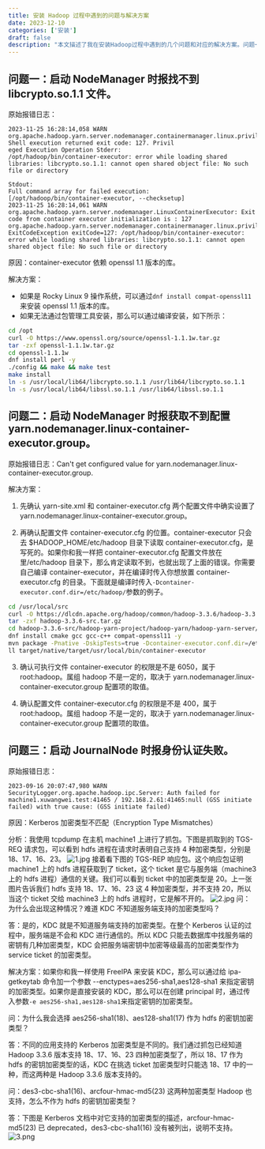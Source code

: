 ```yaml
---
title: 安装 Hadoop 过程中遇到的问题与解决方案
date: 2023-12-10
categories: ['安装']
draft: false
description: "本文描述了我在安装Hadoop过程中遇到的几个问题和对应的解决方案。问题一，Shell execution returned exit code: 127. error while loading shared libraries: libcrypto.so.1.1: cannot open shared object file: No such file or directory。问题二，Can't get configured value for yarn.nodemanager.linux-container-executor.group。问题三，(GSS initiate failed) with true cause: (GSS initiate failed)"
---
```


## 问题一：启动 NodeManager 时报找不到 libcrypto.so.1.1 文件。
原始报错日志：
```text
2023-11-25 16:28:14,058 WARN org.apache.hadoop.yarn.server.nodemanager.containermanager.linux.privileged.PrivilegedOperationExecutor: Shell execution returned exit code: 127. Privil
eged Execution Operation Stderr: 
/opt/hadoop/bin/container-executor: error while loading shared libraries: libcrypto.so.1.1: cannot open shared object file: No such file or directory

Stdout: 
Full command array for failed execution: 
[/opt/hadoop/bin/container-executor, --checksetup]
2023-11-25 16:28:14,061 WARN org.apache.hadoop.yarn.server.nodemanager.LinuxContainerExecutor: Exit code from container executor initialization is : 127
org.apache.hadoop.yarn.server.nodemanager.containermanager.linux.privileged.PrivilegedOperationException: ExitCodeException exitCode=127: /opt/hadoop/bin/container-executor: 
error while loading shared libraries: libcrypto.so.1.1: cannot open shared object file: No such file or directory
```
原因：container-executor 依赖 openssl 1.1 版本的库。

解决方案：

- 如果是 Rocky Linux 9 操作系统，可以通过`dnf install compat-openssl11`来安装 openssl 1.1 版本的库。
- 如果无法通过包管理工具安装，那么可以通过编译安装，如下所示：
```bash
cd /opt
curl -O https://www.openssl.org/source/openssl-1.1.1w.tar.gz
tar -zxf openssl-1.1.1w.tar.gz
cd openssl-1.1.1w
dnf install perl -y
./config && make && make test
make install
ln -s /usr/local/lib64/libcrypto.so.1.1 /usr/lib64/libcrypto.so.1.1
ln -s /usr/local/lib64/libssl.so.1.1 /usr/lib64/libssl.so.1.1
```
## 问题二：启动 NodeManager 时报获取不到配置 yarn.nodemanager.linux-container-executor.group。
原始报错日志：Can't get configured value for yarn.nodemanager.linux-container-executor.group.

解决方案：

1. 先确认 yarn-site.xml 和 container-executor.cfg 两个配置文件中确实设置了 yarn.nodemanager.linux-container-executor.group。

2. 再确认配置文件 container-executor.cfg 的位置。container-executor 只会去 $HADOOP_HOME/etc/hadoop 目录下读取 container-executor.cfg，是写死的。如果你和我一样把 container-executor.cfg 配置文件放在里/etc/hadoop 目录下，那么肯定读取不到，也就出现了上面的错误。你需要自己编译 container-executor，并在编译时传入你想放置 container-executor.cfg 的目录。下面就是编译时传入`-Dcontainer-executor.conf.dir=/etc/hadoop/`参数的例子。
```bash
cd /usr/local/src
curl -O https://dlcdn.apache.org/hadoop/common/hadoop-3.3.6/hadoop-3.3.6-src.tar.gz
tar -zxf hadoop-3.3.6-src.tar.gz
cd hadoop-3.3.6-src/hadoop-yarn-project/hadoop-yarn/hadoop-yarn-server/hadoop-yarn-server-nodemanager/
dnf install cmake gcc gcc-c++ compat-openssl11 -y
mvn package -Pnative -DskipTests=true -Dcontainer-executor.conf.dir=/etc/hadoop/
ll target/native/target/usr/local/bin/container-executor
```

3. 确认可执行文件 container-executor 的权限是不是 6050，属于 root:hadoop。属组 hadoop 不是一定的，取决于 yarn.nodemanager.linux-container-executor.group 配置项的取值。

4. 确认配置文件 container-executor.cfg 的权限是不是 400，属于 root:hadoop。属组 hadoop 不是一定的，取决于 yarn.nodemanager.linux-container-executor.group 配置项的取值。
## 问题三：启动 JournalNode 时报身份认证失败。
原始报错日志：
```text
2023-09-16 20:07:47,980 WARN SecurityLogger.org.apache.hadoop.ipc.Server: Auth failed for machine1.xuwangwei.test:41465 / 192.168.2.61:41465:null (GSS initiate failed) with true cause: (GSS initiate failed)
```
原因：Kerberos 加密类型不匹配（Encryption Type Mismatches）

分析：我使用 tcpdump 在主机 machine1 上进行了抓包。下图是抓取到的 TGS-REQ 请求包，可以看到 hdfs 进程在请求时表明自己支持 4 种加密类型，分别是 18、17、16、23。
![1.jpg](/images/problems_when_install_hadoop/1.jpg)
接着看下图的 TGS-REP 响应包。这个响应包证明 machine1 上的 hdfs 进程获取到了 ticket，这个 ticket 是它与服务端（machine3 上的 hdfs 进程）通信的关键。我们可以看到 ticket 中的加密类型是 20。上一张图片告诉我们 hdfs 支持 18、17、16、23 这 4 种加密类型，并不支持 20，所以当这个 ticket 交给 machine3 上的 hdfs 进程时，它是解不开的。
![2.jpg](/images/problems_when_install_hadoop/2.jpg)
问：为什么会出现这种情况？难道 KDC 不知道服务端支持的加密类型吗？

答：是的，KDC 就是不知道服务端支持的加密类型。在整个 Kerberos 认证的过程中，服务端是不会和 KDC 进行通信的。所以 KDC 只能去数据库中找服务端的密钥有几种加密类型，KDC 会把服务端密钥中加密等级最高的加密类型作为 service ticket 的加密类型。

解决方案：如果你和我一样使用 FreeIPA 来安装 KDC，那么可以通过给 ipa-getkeytab 命令加一个参数 --enctypes=aes256-sha1,aes128-sha1 来指定密钥的加密类型。如果你是直接安装的 KDC，那么可以在创建 principal 时，通过传入参数`-e aes256-sha1,aes128-sha1`来指定密钥的加密类型。

问：为什么我会选择 aes256-sha1(18)、aes128-sha1(17) 作为 hdfs 的密钥加密类型？

答：不同的应用支持的 Kerberos 加密类型是不同的。我们通过抓包已经知道 Hadoop 3.3.6 版本支持 18、17、16、23 四种加密类型了，所以 18、17 作为 hdfs 的密钥加密类型的话，KDC 在挑选 ticket 加密类型时只能选 18、17 中的一种，而这两种是 Hadoop 3.3.6 版本支持的。

问：des3-cbc-sha1(16)、arcfour-hmac-md5(23) 这两种加密类型 Hadoop 也支持，怎么不作为 hdfs 的密钥加密类型？

答：下图是 Kerberos 文档中对它支持的加密类型的描述，arcfour-hmac-md5(23) 已 deprecated，des3-cbc-sha1(16) 没有被列出，说明不支持。
![3.png](/images/problems_when_install_hadoop/3.png)
